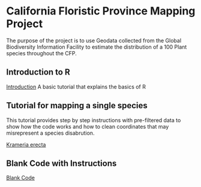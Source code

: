 # California Floristic Province Mapping Project

The purpose of the project is to use Geodata collected from the Global Biodiversity Information Facility to estimate the distribution of a 100 Plant species throughout the CFP.

## Introduction to R
[Introduction](https://github.com/BotanyCoder/CFP_Mapping/tree/main/r_intro) A basic tutorial that explains the basics of R

## Tutorial for mapping a single species
This tutorial provides step by step instructions with pre-filtered data to show how the code works and how to clean coordinates that may misrepresent a species disabrution. 

[Krameria erecta](https://github.com/BotanyCoder/CFP_Mapping/tree/main/krameria_example)

## Blank Code with Instructions
[Blank Code](https://github.com/BotanyCoder/CFP_Mapping/tree/main/blank_code)
 
 
